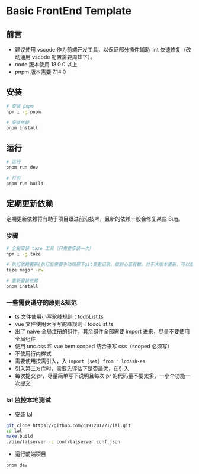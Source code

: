 # Basic FrontEnd Template

## 前言

- 建议使用 vscode 作为前端开发工具，以保证部分插件辅助 lint 快速修复（改动通用 vscode 配置需要周知下）。
- node 版本使用 18.0.0 以上
- pnpm 版本需要 7.14.0

## 安装

```bash
# 安装 pnpm
npm i -g pnpm

# 安装依赖
pnpm install
```

## 运行

```bash
# 运行
pnpm run dev

# 打包
pnpm run build

```

## 定期更新依赖

定期更新依赖将有助于项目跟进前沿技术，且新的依赖一般会修复某些 Bug。

### 步骤

```bash
# 全局安装 taze 工具（只需要安装一次）
npm i -g taze

# 执行依赖更新(执行后需要手动观察下git变更记录，做到心底有数，对于大版本更新，可以查看对应的github查看更新步骤在进行项目更新)
taze major -rw

# 重新安装依赖
pnpm install

```

### 一些需要遵守的原则&规范

- ts 文件使用小写驼峰规则：todoList.ts
- vue 文件使用大写写驼峰规则：todoList.ts
- 出了 naive 全局注册的组件，其余组件全部需要 import 进来，尽量不要使用全局组件
- 使用 unc.css 和 vue bem scoped 结合来写 css（scoped 必须写）
- 不使用行内样式
- 需要使用按需引入，入 `import {set} from ''lodash-es`
- 引入第三方库时，需要先评估下是否最优，在引入
- 每次提交 pr，尽量简单写下说明且每次 pr 的代码量不要太多，一小个功能一次提交

### lal 监控本地测试

- 安装 lal

```bash
git clone https://github.com/q191201771/lal.git
cd lal
make build
./bin/lalserver -c conf/lalserver.conf.json
```

- 运行前端项目

```bash
pnpm dev
```
